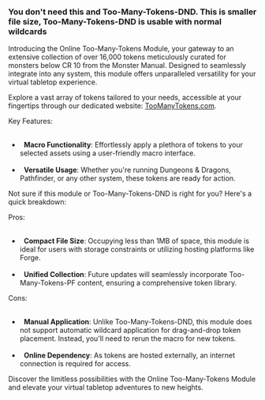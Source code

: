 <h3>You don't need this and Too-Many-Tokens-DND. This is smaller file size, Too-Many-Tokens-DND is usable with normal wildcards</h3>
<p>Introducing the Online Too-Many-Tokens Module, your gateway to an extensive collection of over 16,000 tokens meticulously curated for monsters below CR 10 from the Monster Manual. Designed to seamlessly integrate into any system, this module offers unparalleled versatility for your virtual tabletop experience.</p>
<p>Explore a vast array of tokens tailored to your needs, accessible at your fingertips through our dedicated website: <a target="_new" href="https://toomanytokens.com">TooManyTokens.com</a>.</p>
<p>Key Features:</p>
<ul>
 <li>
  <strong>Macro Functionality</strong>: Effortlessly apply a plethora of tokens to your selected assets using a user-friendly macro interface.</li>
 <li>
  <strong>Versatile Usage</strong>: Whether you're running Dungeons &amp; Dragons, Pathfinder, or any other system, these tokens are ready for action.</li>
</ul>
<p>Not sure if this module or Too-Many-Tokens-DND is right for you? Here's a quick breakdown:</p>
<p>Pros:</p>
<ul>
 <li>
  <strong>Compact File Size</strong>: Occupying less than 1MB of space, this module is ideal for users with storage constraints or utilizing hosting platforms like Forge.</li>
 <li>
  <strong>Unified Collection</strong>: Future updates will seamlessly incorporate Too-Many-Tokens-PF content, ensuring a comprehensive token library.</li>
</ul>
<p>Cons:</p>
<ul>
 <li>
  <strong>Manual Application</strong>: Unlike Too-Many-Tokens-DND, this module does not support automatic wildcard application for drag-and-drop token placement. Instead, you'll need to rerun the macro for new tokens.</li>
 <li>
  <strong>Online Dependency</strong>: As tokens are hosted externally, an internet connection is required for access.</li>
</ul>
<p>Discover the limitless possibilities with the Online Too-Many-Tokens Module and elevate your virtual tabletop adventures to new heights.</p>
